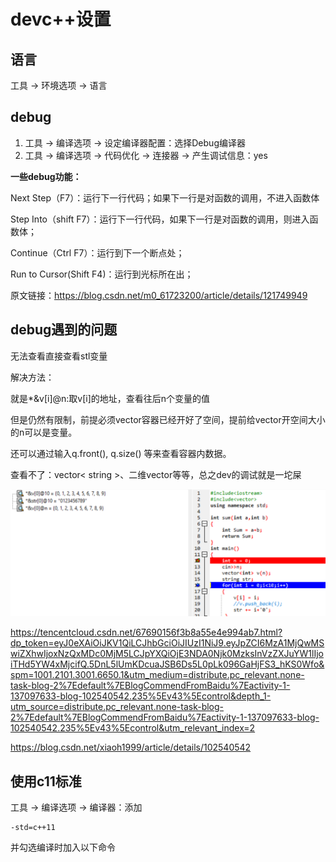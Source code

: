 # devc++设置

## 语言

工具 -> 环境选项 -> 语言

## debug

1. 工具 -> 编译选项 -> 设定编译器配置：选择Debug编译器
2. 工具 -> 编译选项 -> 代码优化 -> 连接器 -> 产生调试信息：yes

**一些debug功能：**

Next Step（F7）：运行下一行代码；如果下一行是对函数的调用，不进入函数体

Step Into（shift F7）：运行下一行代码，如果下一行是对函数的调用，则进入函数体；

Continue（Ctrl F7）：运行到下一个断点处；

Run to Cursor(Shift F4)：运行到光标所在出；

原文链接：https://blog.csdn.net/m0_61723200/article/details/121749949

## debug遇到的问题

无法查看直接查看stl变量

解决方法：

就是*&v[i]@n:取v[i]的地址，查看往后n个变量的值

但是仍然有限制，前提必须vector容器已经开好了空间，提前给vector开空间大小的n可以是变量。

还可以通过输入q.front(), q.size() 等来查看容器内数据。

查看不了：vector< string >、二维vector等等，总之dev的调试就是一坨屎

![image-20250225161152633](devc++设置.assets/image-20250225161152633.png)

https://tencentcloud.csdn.net/67690156f3b8a55e4e994ab7.html?dp_token=eyJ0eXAiOiJKV1QiLCJhbGciOiJIUzI1NiJ9.eyJpZCI6MzA1MjQwMSwiZXhwIjoxNzQxMDc0MjM5LCJpYXQiOjE3NDA0Njk0MzksInVzZXJuYW1lIjoiTHd5YW4xMjcifQ.5DnL5lUmKDcuaJSB6Ds5L0pLk096GaHjFS3_hKS0Wfo&spm=1001.2101.3001.6650.1&utm_medium=distribute.pc_relevant.none-task-blog-2%7Edefault%7EBlogCommendFromBaidu%7Eactivity-1-137097633-blog-102540542.235%5Ev43%5Econtrol&depth_1-utm_source=distribute.pc_relevant.none-task-blog-2%7Edefault%7EBlogCommendFromBaidu%7Eactivity-1-137097633-blog-102540542.235%5Ev43%5Econtrol&utm_relevant_index=2

https://blog.csdn.net/xiaoh1999/article/details/102540542

## 使用c11标准

工具 -> 编译选项 -> 编译器：添加

```
-std=c++11
```

并勾选编译时加入以下命令